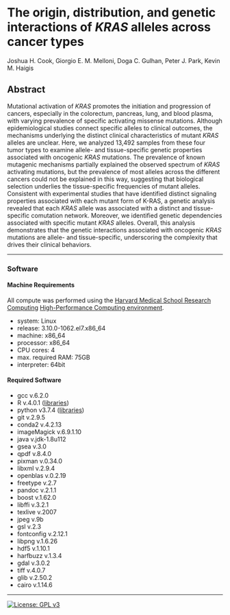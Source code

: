 # The origin, distribution, and genetic interactions of *KRAS* alleles across cancer types

Joshua H. Cook, Giorgio E. M. Melloni, Doga C. Gulhan, Peter J. Park, Kevin M. Haigis

## Abstract

Mutational activation of *KRAS* promotes the initiation and progression of cancers, especially in the colorectum, pancreas, lung, and blood plasma, with varying prevalence of specific activating missense mutations. Although epidemiological studies connect specific alleles to clinical outcomes, the mechanisms underlying the distinct clinical characteristics of mutant *KRAS* alleles are unclear. Here, we analyzed 13,492 samples from these four tumor types to examine allele- and tissue-specific genetic properties associated with oncogenic *KRAS* mutations. The prevalence of known mutagenic mechanisms partially explained the observed spectrum of *KRAS* activating mutations, but the prevalence of most alleles across the different cancers could not be explained in this way, suggesting that biological selection underlies the tissue-specific frequencies of mutant alleles. Consistent with experimental studies that have identified distinct signaling properties associated with each mutant form of K-RAS, a genetic analysis revealed that each *KRAS* allele was associated with a distinct and tissue-specific comutation network. Moreover, we identified genetic dependencies associated with specific mutant *KRAS* alleles. Overall, this analysis demonstrates that the genetic interactions associated with oncogenic *KRAS* mutations are allele- and tissue-specific, underscoring the complexity that drives their clinical behaviors.

---

### Software

#### Machine Requirements

All compute was performed using the [Harvard Medical School Research Computing](https://rc.hms.harvard.edu) [High-Performance Computing environment](https://wiki.rc.hms.harvard.edu/display/O2).

- system: Linux
- release: 3.10.0-1062.el7.x86_64
- machine: x86_64
- processor: x86_64
- CPU cores: 4
- max. required RAM: 75GB
- interpreter: 64bit

#### Required Software

- gcc v.6.2.0
- R v.4.0.1 ([libraries](config/R-libraries.txt))
- python v3.7.4 ([libraries](config/python-libraries.txt))
- git v.2.9.5
- conda2 v.4.2.13
- imageMagick v.6.9.1.10
- java v.jdk-1.8u112
- gsea v.3.0
- qpdf v.8.4.0
- pixman v.0.34.0
- libxml v.2.9.4
- openblas v.0.2.19
- freetype v.2.7
- pandoc v.2.1.1
- boost v.1.62.0
- libffi v.3.2.1
- texlive v.2007
- jpeg v.9b
- gsl v.2.3
- fontconfig v.2.12.1
- libpng v.1.6.26
- hdf5 v.1.10.1
- harfbuzz v.1.3.4
- gdal v.3.0.2
- tiff v.4.0.7
- glib v.2.50.2
- cairo v.1.14.6

---
[![License: GPL v3](https://img.shields.io/badge/License-GPLv3-blue.svg)](https://www.gnu.org/licenses/gpl-3.0)
